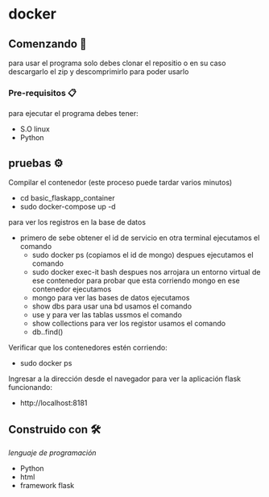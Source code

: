 # docker

 ## Comenzando 🚀
 para usar el programa solo debes clonar el repositio o en su caso descargarlo el zip y descomprimirlo para poder usarlo
 
 ### Pre-requisitos 📋
 para ejecutar el programa debes tener:
 * S.O linux  
 * Python
 
      
## pruebas ⚙️
 Compilar el contenedor (este proceso puede tardar varios minutos)
- cd basic_flaskapp_container
- sudo docker-compose up -d

para ver los registros en la base de datos
* primero de sebe obtener el id de servicio en otra terminal ejecutamos el comando 
  - sudo docker ps (copiamos el id de mongo)
 despues ejecutamos el comando
  - sudo docker exec-it <id> bash
 despues nos arrojara un entorno virtual de ese contenedor para probar que esta corriendo mongo en ese contenedor ejecutamos
  - mongo
 para ver las bases de datos ejecutamos 
  - show dbs
 para usar una bd usamos el comando
  - use <nombre de la bd>
 y para ver las tablas ussmos el comando
  - show collections <nombre dela tabla>
 para ver los registor usamos el comando
  - db.<nombre de la tabla>.find()

Verificar que los contenedores estén corriendo:
- sudo docker ps

Ingresar a la dirección desde el navegador para ver la aplicación flask funcionando:
- http://localhost:8181
## Construido con 🛠️

_lenguaje de programación_

* Python
* html
* framework flask
